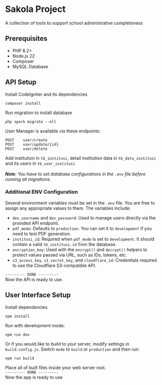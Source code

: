 # Sakola Project
A collection of tools to support school administrative completeness

## Prerequisites
- PHP 8.2+
- Node.js 22
- Composer
- MySQL Database

## API Setup
Install CodeIgniter and its dependencies
```
composer install
```

Run migration to install database
```
php spark migrate --all
```
User Manager is available via these endpoints:
```
POST    user/create
POST    user/update/{id}
POST    user/delete
```
Add institution in `tb_institusi`, detail institution data in `tb_data_institusi` and its users in `tb_user_institusi`<br/><br/>
_**Note**: You have to set database configurations in the `.env` file before running all migrations._

### Additional ENV Configuration

Several environment variables must be set in the `.env` file. You are free to assign any appropriate values to them. The variables include:

- `dev_username` and `dev_password`: Used to manage users directly via the provided API endpoint.  
- `pdf_mode`: Defaults to `production`. You can set it to `development` if you need to test PDF generation.  
- `institusi_id`: Required when `pdf_mode` is set to `development`. It should contain a valid `tb_institusi.id` from the database.  
- `encryption_key`: Used with the `encrypt()` and `decrypt()` helpers to protect values passed via URL, such as IDs, tokens, etc.  
- `s3_access_key`, `s3_secret_key`, and `cloudflare_id`: Credentials required to use the Cloudflare S3-compatible API.

`--------- DONE ---------` <br/>
Now the API is ready to use.

## User Interface Setup
Install dependencies
```
npm install
```
Run with development mode:
```
npm run dev
```
Or if you would like to build to your server, modify settings in `build.config.js`. Switch `mode` to `build` or `production` and then run: 
```
npm run build
```
Place all of built files inside your web server root.<br/>
`--------- DONE ---------` <br/>
Now the app is ready to use
